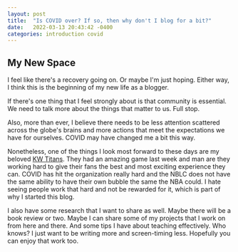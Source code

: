 ```yaml
---
layout: post
title:  "Is COVID over? If so, then why don't I blog for a bit?"
date:   2022-03-13 20:43:42 -0400
categories: introduction covid
---
```


## My New Space

I feel like there's a recovery going on. Or maybe I'm just hoping. Either way, I think this is the beginning of my new life as a blogger.

If there's one thing that I feel strongly about is that community is essential. We need to talk more about the things that matter to us. Full stop.

<!--more-->

Also, more than ever, I believe there needs to be less attention scattered across the globe's brains and more actions that meet the expectations we have for ourselves. COVID may have changed me a bit this way.

Nonetheless, one of the things I look most forward to these days are my beloved [KW Titans](https://www.kwtitans.com/). They had an amazing game last week and man are they working hard to give their fans the best and most exciting experience they can. COVID has hit the organization really hard and the NBLC does not have the same ability to have their own bubble the same the NBA could. I hate seeing people work that hard and not be rewarded for it, which is part of why I started this blog.

I also have some research that I want to share as well. Maybe there will be a book review or two. Maybe I can share some of my projects that I work on from here and there. And some tips I have about teaching effectively. Who knows? I just want to be writing more and screen-timing less. Hopefully you can enjoy that work too.